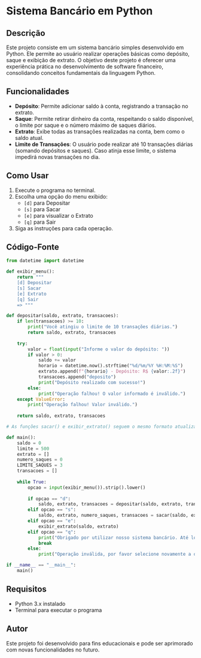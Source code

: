 # Sistema Bancário em Python

## Descrição
Este projeto consiste em um sistema bancário simples desenvolvido em Python. Ele permite ao usuário realizar operações básicas como depósito, saque e exibição de extrato. O objetivo deste projeto é oferecer uma experiência prática no desenvolvimento de software financeiro, consolidando conceitos fundamentais da linguagem Python.

## Funcionalidades
- **Depósito**: Permite adicionar saldo à conta, registrando a transação no extrato.
- **Saque**: Permite retirar dinheiro da conta, respeitando o saldo disponível, o limite por saque e o número máximo de saques diários.
- **Extrato**: Exibe todas as transações realizadas na conta, bem como o saldo atual.
- **Limite de Transações**: O usuário pode realizar até 10 transações diárias (somando depósitos e saques). Caso atinja esse limite, o sistema impedirá novas transações no dia.

## Como Usar
1. Execute o programa no terminal.
2. Escolha uma opção do menu exibido:
   - `[d]` para Depositar
   - `[s]` para Sacar
   - `[e]` para visualizar o Extrato
   - `[q]` para Sair
3. Siga as instruções para cada operação.

## Código-Fonte
```python
from datetime import datetime

def exibir_menu():
    return """
    [d] Depositar
    [s] Sacar
    [e] Extrato
    [q] Sair
    => """

def depositar(saldo, extrato, transacoes):
    if len(transacoes) >= 10:
        print("Você atingiu o limite de 10 transações diárias.")
        return saldo, extrato, transacoes
    
    try:
        valor = float(input("Informe o valor do depósito: "))
        if valor > 0:
            saldo += valor
            horario = datetime.now().strftime("%d/%m/%Y %H:%M:%S")
            extrato.append(f"{horario} - Depósito: R$ {valor:.2f}")
            transacoes.append("deposito")
            print("Depósito realizado com sucesso!")
        else:
            print("Operação falhou! O valor informado é inválido.")
    except ValueError:
        print("Operação falhou! Valor inválido.")
    
    return saldo, extrato, transacoes

# As funções sacar() e exibir_extrato() seguem o mesmo formato atualizado.

def main():
    saldo = 0
    limite = 500
    extrato = []
    numero_saques = 0
    LIMITE_SAQUES = 3
    transacoes = []
    
    while True:
        opcao = input(exibir_menu()).strip().lower()
        
        if opcao == "d":
            saldo, extrato, transacoes = depositar(saldo, extrato, transacoes)
        elif opcao == "s":
            saldo, extrato, numero_saques, transacoes = sacar(saldo, extrato, numero_saques, limite, LIMITE_SAQUES, transacoes)
        elif opcao == "e":
            exibir_extrato(saldo, extrato)
        elif opcao == "q":
            print("Obrigado por utilizar nosso sistema bancário. Até logo!")
            break
        else:
            print("Operação inválida, por favor selecione novamente a operação desejada.")

if __name__ == "__main__":
    main()
```

## Requisitos
- Python 3.x instalado
- Terminal para executar o programa

## Autor
Este projeto foi desenvolvido para fins educacionais e pode ser aprimorado com novas funcionalidades no futuro.



